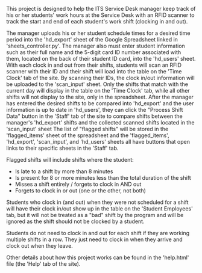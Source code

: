This project is designed to help the ITS Service Desk manager keep track of his or her students' work hours at the
Service Desk with an RFID scanner to track the start and end of each student's work shift (clocking in and out).

The manager uploads his or her student schedule times for a desired time period into the 'hd_export' sheet of the Google
Spreadsheet linked in 'sheets_controller.py'. The manager also must enter student information such as their full name 
and the 5-digit card ID number associated with them, located on the back of their student ID card, into the 'hd_users' 
sheet. With each clock in and out from their shifts, students will scan an RFID scanner with their ID and their shift 
will load into the table on the 'Time Clock' tab of the site. By scanning their IDs, the clock in/out information will 
be uploaded to the 'scan_input' sheet. Only the shifts that match with the current day will display in the table on the 
'Time Clock' tab, while all other shifts will not display to the site, only in the spreadsheet. After the manager has
entered the desired shifts to be compared into 'hd_export' and the user information is up to date in 'hd_users', they 
can click the "Process Shift Data" button in the 'Staff' tab of the site to compare shifts between the manager's 
'hd_export' shifts and the collected scanned shifts located in the 'scan_input' sheet The list of "flagged shifts" will 
be stored in the 'flagged_items' sheet of the spreadsheet and the 'flagged_items', 'hd_export', 'scan_input', and 
'hd_users' sheets all have buttons that open links to their specific sheets in the 'Staff' tab.

Flagged shifts will include shifts where the student:
* Is late to a shift by more than 8 minutes
* Is present for 8 or more minutes less than the total duration of the shift
* Misses a shift entirely / forgets to clock in AND out
* Forgets to clock in or out (one or the other, not both)

Students who clock in (and out) when they were not scheduled for a shift will have their clock in/out show up in the
table on the 'Student Employees' tab, but it will not be treated as a "bad" shift by the program and will be ignored as
the shift should not be clocked by a student.

Students do not need to clock in and out for each shift if they are working multiple shifts in a row. They just need to
clock in when they arrive and clock out when they leave.

Other details about how this project works can be found in the 'help.html' file (the 'Help' tab of the site).